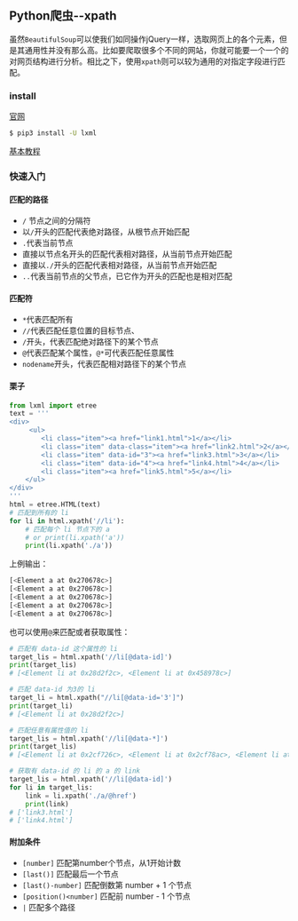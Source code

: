 ## Python爬虫--xpath

虽然`BeautifulSoup`可以使我们如同操作jQuery一样，选取网页上的各个元素，但是其通用性并没有那么高。比如要爬取很多个不同的网站，你就可能要一个一个的对网页结构进行分析。相比之下，使用`xpath`则可以较为通用的对指定字段进行匹配。

### install

[官网](http://lxml.de/index.html)

```bash
$ pip3 install -U lxml
```

[基本教程](http://www.w3school.com.cn/xpath/index.asp)

### 快速入门

#### 匹配的路径

- `/` 节点之间的分隔符
- 以`/`开头的匹配代表绝对路径，从根节点开始匹配
- `.`代表当前节点
- 直接以节点名开头的匹配代表相对路径，从当前节点开始匹配
- 直接以`./`开头的匹配代表相对路径，从当前节点开始匹配
- `..`代表当前节点的父节点，已它作为开头的匹配也是相对匹配

#### 匹配符

- `*`代表匹配所有
- `//`代表匹配任意位置的目标节点、
- `/`开头，代表匹配绝对路径下的某个节点
- `@`代表匹配某个属性，`@*`可代表匹配任意属性
- `nodename`开头，代表匹配相对路径下的某个节点

#### 栗子

```python
from lxml import etree
text = '''
<div>
	 <ul>
		<li class="item"><a href="link1.html">1</a></li>
		<li class="item" data-class="item"><a href="link2.html">2</a></li>
		<li class="item" data-id="3"><a href="link3.html">3</a></li>
		<li class="item" data-id="4"><a href="link4.html">4</a></li>
		<li class="item"><a href="link5.html">5</a></li>
	</ul>
</div>
'''
html = etree.HTML(text)
# 匹配到所有的 li
for li in html.xpath('//li'):
	# 匹配每个 li 节点下的 a
	# or print(li.xpath('a'))
	print(li.xpath('./a'))
```

上例输出：

```bash
[<Element a at 0x270678c>]
[<Element a at 0x270678c>]
[<Element a at 0x270678c>]
[<Element a at 0x270678c>]
[<Element a at 0x270678c>]
```

也可以使用`@`来匹配或者获取属性：

```python
# 匹配有 data-id 这个属性的 li
target_lis = html.xpath('//li[@data-id]')
print(target_lis)
# [<Element li at 0x28d2f2c>, <Element li at 0x458978c>]

# 匹配 data-id 为3的 li
target_li = html.xpath("//li[@data-id='3']")
print(target_li)
# [<Element li at 0x28d2f2c>]

# 匹配任意有属性值的 li
target_lis = html.xpath('//li[@data-*]')
print(target_lis)
# [<Element li at 0x2cf726c>, <Element li at 0x2cf78ac>, <Element li at 0x28d2eac>, <Element li at 0x2cf71ec>, <Element li at 0x2cf718c>]

# 获取有 data-id 的 li 的 a 的 link
target_lis = html.xpath('//li[@data-id]')
for li in target_lis:
	link = li.xpath('./a/@href')
	print(link)
# ['link3.html']
# ['link4.html']
```

#### 附加条件

- `[number]` 匹配第number个节点，从1开始计数
- `[last()]` 匹配最后一个节点
- `[last()-number]` 匹配倒数第 number + 1 个节点
- `[position()<number]` 匹配前 number - 1 个节点
- `|` 匹配多个路径